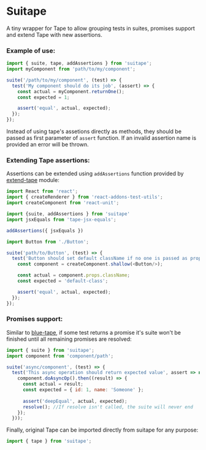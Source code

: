 # Suitape
A tiny wrapper for Tape to allow grouping tests in suites, promises support and extend Tape with new assertions.

### Example of use:

```javascript
import { suite, tape, addAssertions } from 'suitape';
import myComponent from 'path/to/my/component';

suite('/path/to/my/component', (test) => {
  test('My component should do its job', (assert) => {
    const actual = myComponent.returnOne();
    const expected = 1;

    assert('equal', actual, expected);
  });
});
```
Instead of using tape's assetions directly as methods, they should be passed as first parameter of `assert` function. If an invalid assertion name is provided an error will be thrown.

### Extending Tape assertions:
Assertions can be extended using `addAssertions` function provided by [extend-tape](https://github.com/atabel/extend-tape) module:

```javascript
import React from 'react';
import { createRenderer } from 'react-addons-test-utils';
import createComponent from 'react-unit';

import {suite, addAssertions } from 'suitape'
import jsxEquals from 'tape-jsx-equals';

addAssertions({ jsxEquals })

import Button from './Button';

suite('path/to/Button', (test) => {
  test('Button should set default className if no one is passed as property', (assert) => {
    const component = createComponent.shallow(<Button/>);

    const actual = component.props.className;
    const expected = 'default-class';

    assert('equal', actual, expected);
  });
});
```

### Promises support:
Similar to [blue-tape](https://github.com/spion/blue-tape), if some test returns a promise it's suite won't be finished until all remaining promises are resolved:

```javascript
import { suite } from 'suitape';
import component from 'component/path';

suite('async/component', (test) => {
  test('This async operation should return expected value', assert => new Promise((resolve) => {
    component.doAsyncOp().then((result) => {
      const actual = result;
      const expected = { id: 1, name: 'Someone' };
      
      assert('deepEqual', actual, expected);
      resolve(); //If resolve isn't called, the suite will never end
    });
  }));
```

Finally, original Tape can be imported directly from suitape for any purpose:
```javascript
import { tape } from 'suitape';
```
